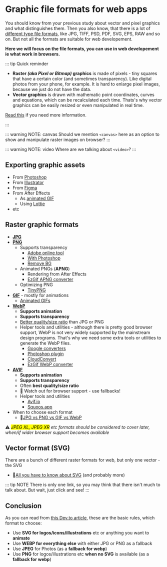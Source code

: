 # Graphic file formats for web apps

You should know from your previous study about vector and pixel graphics and what distinguishes them. Then you also know, that there is a lot of [different type file formats](https://en.wikipedia.org/wiki/Image_file_formats), like JPG, TIFF, PSD, PDF, SVG, EPS, RAW and so on. But not all the formats are suitable for web developement.
 

**Here we will focus on the file formats, you can use in web developement ie what work in browsers.**


::: tip Quick reminder
- **Raster *(aka Pixel or Bitmap)* graphics** is made of pixels - tiny squares that have a certain color (and sometimes transparency). Like digital photos from your phone, for example. It is hard to enlarge pixel images, because we just do not have the data. 
- **Vector graphics** is drawn with mathematic point coordinates, curves and equations, which can be recalculated each time. Thats's why vector graphics can be easily resized or even manipulated in real time. 

[Read this](https://vector-conversions.com/vectorizing/raster_vs_vector.html) if you need more information.

:::


::: warning NOTE: canvas
Should we mention ```<canvas>``` here as an option to show and manipulate raster images on browser?
:::

::: warning NOTE: video
Where are we talking about ```<video>```?
:::







## Exporting graphic assets

- From [Photoshop](https://helpx.adobe.com/photoshop/using/export-artboards-layers.html)
- From [Illustrator](https://vectortwist.com/asset-export-illustrator/)
- From [Figma](https://help.figma.com/hc/en-us/articles/360040028114-Guide-to-exports-in-Figma) 
- From After Effects
    - As [animated GIF](https://www.schoolofmotion.com/blog/gif-in-after-effects)
    - Using [Lottie](https://lottiefiles.com/plugins/after-effects)
- etc






## Raster graphic formats

- **[JPG](https://en.wikipedia.org/wiki/JPEG)**
- **[PNG](https://en.wikipedia.org/wiki/Portable_Network_Graphics)**
    - Supports transparency
        - [Adobe online tool](https://www.adobe.com/photoshop/online/transparent-background.html)
        - [With Photoshop](https://www.youtube.com/watch?v=P7aNejNEiPE)
        - [Remove BG](https://www.remove.bg/)
    - Animated PNGs (**APNG**)
        - Rendering from After Effects
        - [EzGif APNG converter](https://ezgif.com/apng-maker)
    - Optimizing PNG
        - [TinyPNG](https://tinypng.com/)
- **[GIF](https://en.wikipedia.org/wiki/GIF)** - mostly for animations
    - [Animated GIFs](https://www.schoolofmotion.com/blog/gif-in-after-effects)
- **[WebP](https://developers.google.com/speed/webp)**  
    - **Supports animation**
    - **Supports transparency**
    - [Better quality/size ratio](https://insanelab.com/blog/web-development/webp-web-design-vs-jpeg-gif-png/) than JPG or PNG
    - Helper tools and utilities - although there is pretty good browser support, WebP is not very widely supported by the mainstream design programs. That's why we need some extra tools or utilities to generate the WebP files. 
        - [Google converters](https://developers.google.com/speed/webp/docs/precompiled)
        - [Photoshop plugin](https://developers.google.com/speed/webp/docs/webpshop)
        - [CloudConvert](https://cloudconvert.com/webp-converter)
        - [EzGif WebP converter](https://ezgif.com/webp-maker)
- **[AVIF](https://jakearchibald.com/2020/avif-has-landed/)**
    - **Supports animation**
    - **Supports transparency**
    - Often **best quality/size ratio**
    - 🛑 Watch out for browser support - use fallbacks!
    - Helper tools and utilities 
        - [Avif.io](https://avif.io/)
        - [Squoos.app](https://squoosh.app/)
- When to choose each format
    - 📌[JPG vs PNG vs GIF vs WebP](https://wpmudev.com/blog/best-image-formats-png-vs-jpg-svg-gif-webp/)

⚠ *<mark>JPEG XL, JPEG XR</mark> etc formats should be considered to cover later, when/if wider browser support becomes available* 








## Vector format (SVG)

There are a bunch of different raster formats for web, but only one vector - the SVG

- 📌[All you have to know about SVG](https://css-tricks.com/lodge/svg/) (and probably more)

::: tip NOTE
There is only one link, so you may think that there isn't much to talk about. But wait, just click and see!
:::


## Conclusion

As you can read from [this Dev.to article](https://dev.to/jsco/understanding-image-formats-on-the-web-4op8), these are the basic rules, which format to choose:

- Use **SVG for logos/icons/illustrations** etc or anything you want to **animate**
- Use **WEBP for everything else** with either JPG or PNG as a fallback
- Use **JPEG** for Photos (as a **fallback for webp**)
- Use **PNG** for logos/illustrations etc **when no SVG** is available (as a **fallback for webp**)




